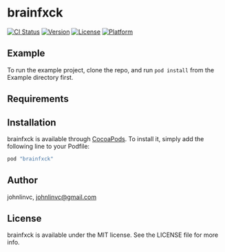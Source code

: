# brainfxck

[![CI Status](http://img.shields.io/travis/johnlinvc/brainfxck.svg?style=flat)](https://travis-ci.org/johnlinvc/brainfxck)
[![Version](https://img.shields.io/cocoapods/v/brainfxck.svg?style=flat)](http://cocoapods.org/pods/brainfxck)
[![License](https://img.shields.io/cocoapods/l/brainfxck.svg?style=flat)](http://cocoapods.org/pods/brainfxck)
[![Platform](https://img.shields.io/cocoapods/p/brainfxck.svg?style=flat)](http://cocoapods.org/pods/brainfxck)

## Example

To run the example project, clone the repo, and run `pod install` from the Example directory first.

## Requirements

## Installation

brainfxck is available through [CocoaPods](http://cocoapods.org). To install
it, simply add the following line to your Podfile:

```ruby
pod "brainfxck"
```

## Author

johnlinvc, johnlinvc@gmail.com

## License

brainfxck is available under the MIT license. See the LICENSE file for more info.
